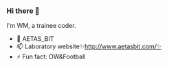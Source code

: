 ### Hi there 👋

I'm WM, a trainee coder.

- 🔭 AETAS_BIT  
- 📫 Laboratory website✨http://www.aetasbit.com/✨   
- ⚡ Fun fact: OW&Football

<!--
**Ray-WM/Ray-WM** is a ✨ _special_ ✨ repository because its `README.md` (this file) appears on your GitHub profile.

Here are some ideas to get you started:

- 🔭 I’m currently working on ...
- 🌱 I’m currently learning ...
- 👯 I’m looking to collaborate on ...
- 🤔 I’m looking for help with ...
- 💬 Ask me about ...
- 📫 How to reach me: ...
- 😄 Pronouns: ...
- ⚡ Fun fact: ...
-->
